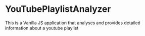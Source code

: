 # YouTubePlaylistAnalyzer
This is a Vanilla JS application that analyses and provides detailed information about a youtube playlist
